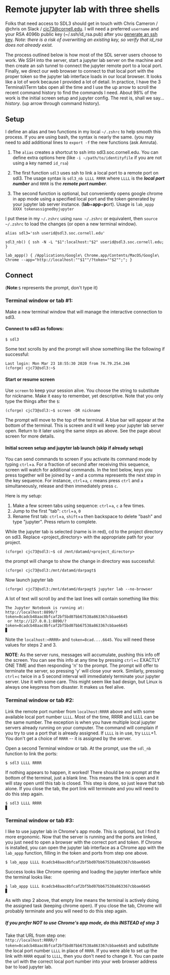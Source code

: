 # Remote jupyter lab with three shells

Folks that need access to SDL3 should get in touch with Chris Cameron / @chris on Slack /  cjc73@cornell.edu. I will need a preferred `username` and your RSA 4096b public key (~/.ssh/id_rsa.pub) after you [generate an ssh key](https://help.github.com/en/github/authenticating-to-github/generating-a-new-ssh-key-and-adding-it-to-the-ssh-agent). *Note: there is a risk of overwriting an existing key, so verify that id\_rsa does not already exist.*


The process outlined below is how most of the SDL server users choose to work. We SSH into the server, start a jupyter lab server on the machine and then create an ssh tunnel to connect the jupyter remote port to a local port. Finally, we direct our web browser to connect to that local port with the proper token so the jupyter lab interface loads in our local browser. It looks like a lot of work because I provided a lot of detail. In practice, I have the 3 Terminal/iTerm tabs open all the time and I use the up arrow to scroll the recent command history to find the commands I need. About 98% of the work is the initial screen setup and jupyter config. The rest is, shall we say... _history_. (up arrow through command history).

## Setup

I define an alias and two functions in my local `~/.zshrc` to help smooth this process. If you are using bash, the syntax is nearly the same. (you may need to add additional lines to `export -f` the new functions (ask Amruta).

1. The `alias` creates a shortcut to ssh into sdl3.soc.cornell.edu. You can define extra options here (like `-i ~/path/to/identityfile` if you are not using a key named `id_rsa`)

2. The first function `sdl3` uses ssh to link a local port to a remote port on sdl3. The usage syntax is `sdl3_nb LLLL RRRR` where `LLLL` is the **_local port number_** and `RRRR` is the **_remote port number_**.

3. The second function is optional, but conveniently opens google chrome in app mode using a specified local port and the token generated by your jupyter lab server instance. (**lab**+**app**+**p**ort). Usage is `lab_appp XXXX tokenassignedbyjupyter`


I put these in my `~/.zshrc` using `nano ~/.zshrc` or equivalent, then `source ~/.zshrc` to load the changes (or open a new terminal window). 

```
alias sdl3='ssh userid@sdl3.soc.cornell.edu'  

sdl3_nb() { ssh -N -L "$1":localhost:"$2" userid@sdl3.soc.cornell.edu; }

lab_appp() { /Applications/Google\ Chrome.app/Contents/MacOS/Google\ Chrome --app="http://localhost:""$1""/?token=""$2"";"; }
```

## Connect ##
(**Note**:`$` represents the prompt, don't type it)  

### Terminal window or tab #1:

Make a new terminal window that will manage the interactive connection to sdl3. 


#### Connect to sdl3 as follows:

```shell
$ sdl3

```

Some text scrolls by and the prompt will show something like the following if successful:    

```shell
Last login: Mon Mar 23 18:55:30 2020 from 74.79.254.246
(cforge) cjc73@sdl3:~$ 
```

#### Start or resume screen 
Use `screen` to keep your session alive. You choose the string to substitute for nickname. Make it easy to remember, yet descriptive. Note that you only type the things after the `$`:

```shell
(cforge) cjc73@sdl3:~$ screen -DR nickname
```
The prompt will move to the top of the terminal. A blue bar will appear at the bottom of the terminal. This is screen and it will keep your jupyter lab server open. Return to it later using the same steps as above. See the page about screen for more details. 

#### Initial screen setup and jupyter lab launch (skip if already setup)

You can send commands to screen if you activate its command mode by typing `ctrl`+`a`. For a fraction of second after receiving this sequence, screen will watch for additional commands. In the text below, keys you press together will be joined by `+` and a comma represents the next step in the key sequence. For instance, `ctrl`+`a`, `c` means press `ctrl` and `a` simultaneously, release and then immediately press `c`. 

Here is my setup:  

1. Make a few screen tabs using sequence: `ctrl`+`a`, `c` a few times.   
2. Jump to the first "tab": `ctrl`+`a`, `0`  
3. Rename first tab: `ctrl`+`a`, `shift`+`a` then backspace to delete "bash" and type "jupyter". Press return to complete. 

While the jupyter tab is selected (name is in red), cd to the project directory on sdl3. Replace <project_directory> with the appropriate path for your project.  
 
```shell
(cforge) cjc73@sdl3:~$ cd /mnt/datamd/<project_directory>
```

the prompt will change to show the change in directory was successful:  

```shell
(cforge) cjc73@sdl3:/mnt/datamd/darpagt$
```

Now launch jupyter lab  

```shell
(cforge) cjc73@sdl3:/mnt/datamd/darpagt$ jupyter lab --no-browser
```

A lot of text will scroll by and the last lines will contain something like this:

```shell
The Jupyter Notebook is running at:
http://localhost:8890/?token=8cadcb48aac8bfcaf2bf5bd07bb67538a863367cbbae6645
 or http://127.0.0.1:8890/?token=8cadcb48aac8bfcaf2bf5bd07bb67538a863367cbbae6645
▊
```

Note the `localhost:<RRRR>` and `token=8cad....6645`. You will need these values for steps 2 and 3. 

**NOTE**: As the server runs, messages will accumulate, pushing this info off the screen. You can see this info at any time by pressing `ctrl`+`c` EXACTLY ONE TIME and then responding 'n' to the prompt. The prompt will offer to terminate the server, so pressing 'y' will close your work. Similarly, pressing `ctrl`+`c` twice in a 5 second interval will immediately terminate your jupyter server. Use it with some care. This might seem like bad design, but Linux is always one keypress from disaster. It makes us feel alive. 



### Terminal window or tab #2:

Link the remote port number from `localhost:RRRR` above and with some available local port number `LLLL`. Most of the time, RRRR and LLLL can be the same number. The exception is when you have multiple local jupyter servers already running on your computer. The command will complain if you try to use a port that is already assigned. If `LLLL` is in use, try `LLLL`+1. You don't get a choice of `RRRR` -- it is assigned by the server. 

Open a second Terminal window or tab. At the prompt, use the `sdl_nb` function to link the ports:

```shell
$ sdl3 LLLL RRRR
```
If nothing appears to happen, it worked! There should be no prompt at the bottom of the terminal, just a blank line. This means the link is open and it will stay open until this tab is closed. This step is done, so just leave that tab alone. If you close the tab, the port link will terminate and you will need to do this step again. 

```shell
$ sdl3 LLLL RRRR
▊
```

### Terminal window or tab #3:

I like to use jupyter lab in Chrome's app mode. This is optional, but I find it more ergonomic. Now that the server is running and the ports are linked, you just need to open a browser with the correct port and token. If Chrome is installed, you can open the jupyter lab interface as a Chrome app with the `lab_appp` function, filling in the token and ports from step one above. 

```shell
$ lab_appp LLLL 8cadcb48aac8bfcaf2bf5bd07bb67538a863367cbbae6645
```

Success looks like Chrome opening and loading the jupyter interface while the terminal looks like:

```shell
$ lab_appp LLLL 8cadcb48aac8bfcaf2bf5bd07bb67538a863367cbbae6645
▊
```
As with step 2 above, that empty line means the terminal is actively doing the assigned task (keeping chrome open). If you close the tab, Chrome will probably terminate and you will need to do this step again. 

##### If you prefer NOT to use Chrome's app mode, do this INSTEAD of step 3 
Take that URL from step one:  
`http://localhost:RRRR/?token=8cadcb48aac8bfcaf2bf5bd07bb67538a863367cbbae6645` and substitute the local port number `LLLL` in place of `RRRR`. If you were able to set up the link with `RRRR` equal to `LLLL`, then you don't need to change it. You can paste the url with the correct local port number into your web browser address bar to load jupyter lab. 
